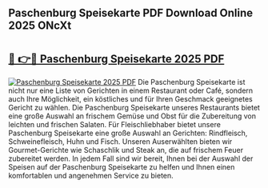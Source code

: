 ## Paschenburg Speisekarte PDF Download Online 2025 ONcXt

# <h2><a href="http://gccuy11.nevu.top/?p=Paschenburg+Speisekarte">🔗 👉🔴 Paschenburg Speisekarte 2025 PDF</a></h2>

[![Paschenburg Speisekarte 2025 PDF](https://i.imgur.com/dBaPXMq.png)](http://gccuy11.nevu.top/?p=Paschenburg+Speisekarte)
Die Paschenburg Speisekarte ist nicht nur eine Liste von Gerichten in einem Restaurant oder Café, sondern auch Ihre Möglichkeit, ein köstliches und für Ihren Geschmack geeignetes Gericht zu wählen. Die Paschenburg Speisekarte unseres Restaurants bietet eine große Auswahl an frischem Gemüse und Obst für die Zubereitung von leichten und frischen Salaten. Für Fleischliebhaber bietet unsere Paschenburg Speisekarte eine große Auswahl an Gerichten: Rindfleisch, Schweinefleisch, Huhn und Fisch. Unseren Auserwählten bieten wir Gourmet-Gerichte wie Schaschlik und Steak an, die auf frischem Feuer zubereitet werden. In jedem Fall sind wir bereit, Ihnen bei der Auswahl der Speisen auf der Paschenburg Speisekarte zu helfen und Ihnen einen komfortablen und angenehmen Service zu bieten.
